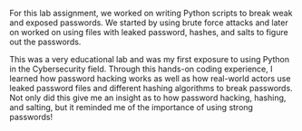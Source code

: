For this lab assignment, we worked on writing Python scripts to break weak and exposed passwords. We started by using brute force attacks and later on worked on using files with leaked password, hashes, and salts to figure out the passwords. 

This was a very educational lab and was my first exposure to using Python in the Cybersecurity field. Through this hands-on coding experience, I learned how password hacking works as well as how real-world actors use leaked password files and different hashing algorithms to break passwords. Not only did this give me an insight as to how password hacking, hashing, and salting, but it reminded me of the importance of using strong passwords!
